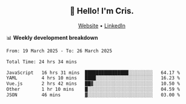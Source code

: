 
<h2 align="center">👋 Hello! I'm Cris.</h2>
<p align="center">
  <a href="https://www.criscunas.dev">Website</a> •
  <a href="https://www.linkedin.com/in/cristophercunas/">LinkedIn</a> 
</p>


📊 **Weekly development breakdown**
<!--START_SECTION:waka-->

```txt
From: 19 March 2025 - To: 26 March 2025

Total Time: 24 hrs 34 mins

JavaScript   16 hrs 31 mins  ████████████████░░░░░░░░░   64.17 %
YAML         4 hrs 10 mins   ████░░░░░░░░░░░░░░░░░░░░░   16.23 %
Vue.js       2 hrs 42 mins   ██▓░░░░░░░░░░░░░░░░░░░░░░   10.50 %
Other        1 hr 10 mins    █░░░░░░░░░░░░░░░░░░░░░░░░   04.59 %
JSON         46 mins         ▓░░░░░░░░░░░░░░░░░░░░░░░░   03.00 %
```

<!--END_SECTION:waka-->
